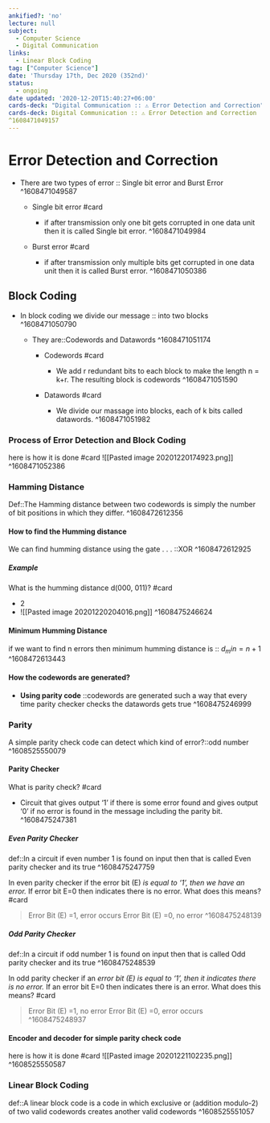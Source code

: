 ```yaml
---
ankified?: 'no'
lecture: null
subject:
  - Computer Science
  - Digital Communication
links:
  - Linear Block Coding
tag: ["Computer Science"]
date: 'Thursday 17th, Dec 2020 (352nd)'
status:
  - ongoing
date updated: '2020-12-20T15:40:27+06:00'
cards-deck: "Digital Communication :: ⚠ Error Detection and Correction"
cards-deck: Digital Communication :: ⚠ Error Detection and Correction
^1608471049157
---
```

# Error Detection and Correction
- There are two types of error :: Single bit error and Burst Error 
^1608471049587
	- Single bit error #card 
		- if after transmission only one bit gets corrupted in one data unit then it  is called Single bit error.
^1608471049984


	- Burst error #card
		- if after transmission only multiple bits get corrupted in one data unit then it is called  Burst error.
^1608471050386

## Block Coding
- In block coding we divide our message :: into two blocks
^1608471050790

	- They are::Codewords and Datawords
^1608471051174
	
		- Codewords #card
			- We add r redundant bits to each block to make the length n = k+r. The resulting block is codewords 
^1608471051590

		- Datawords #card
			- We divide our massage into blocks, each of k bits called datawords.
^1608471051982

### Process of Error Detection and Block Coding 
here is how it is done #card 
![[Pasted image 20201220174923.png]]
^1608471052386

### Hamming Distance
Def::The Hamming distance between two codewords is simply the number of bit positions in which they differ.
^1608472612356

#### How to find the Humming distance
We can find humming distance using the gate . . . ::XOR
^1608472612925

##### Example
What is the humming distance d(000, 011)? #card 
- 2
- ![[Pasted image 20201220204016.png]]
^1608475246624

#### Minimum Humming Distance
if we want to find n errors then minimum humming distance is :: $d_min = n+1$
^1608472613443

#### How the codewords are generated?
- **Using parity code** ::codewords are generated such a way that every time parity checker checks the datawords gets true
^1608475246999

###  Parity 
A simple parity check code can detect which kind of error?::odd number
^1608525550079

#### Parity Checker
What is parity check? #card 
-  Circuit that gives output ‘1’ if there is some error found and gives output ‘0’ if no error is found in the message including the parity bit.
^1608475247381


##### Even Parity Checker
def::In a circuit if even number 1 is found on input then that is called Even parity checker and its true 
^1608475247759

In even parity checker if the error bit (E) *is equal to ‘1’, then we have an error.* If error bit E=0 then indicates there is no error. What does this means? #card
>Error Bit (E) =1, error occurs
>Error Bit (E) =0, no error
^1608475248139

##### Odd Parity Checker
def::In a circuit if odd number 1 is found on input then that is called Odd parity checker and its true 
^1608475248539

In odd parity checker if an *error bit (E) is equal to ‘1’, then it indicates there is no error.* If an error bit E=0 then indicates there is an error. What does this means? #card 
>Error Bit (E) =1, no error
>Error Bit (E) =0, error occurs       
^1608475248937

#### Encoder and decoder for simple parity check code
here is how it is done #card
![[Pasted image 20201221102235.png]]
^1608525550587


### Linear Block Coding
def::A linear block code is a code in which exclusive or (addition modulo-2) of two valid codewords creates another valid codewords 
^1608525551057

